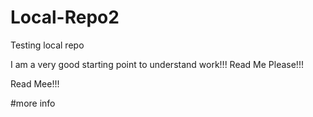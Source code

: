 # Local-Repo2
Testing local repo


I am a very good starting point to understand work!!!
Read Me Please!!!

Read Mee!!!

#more info